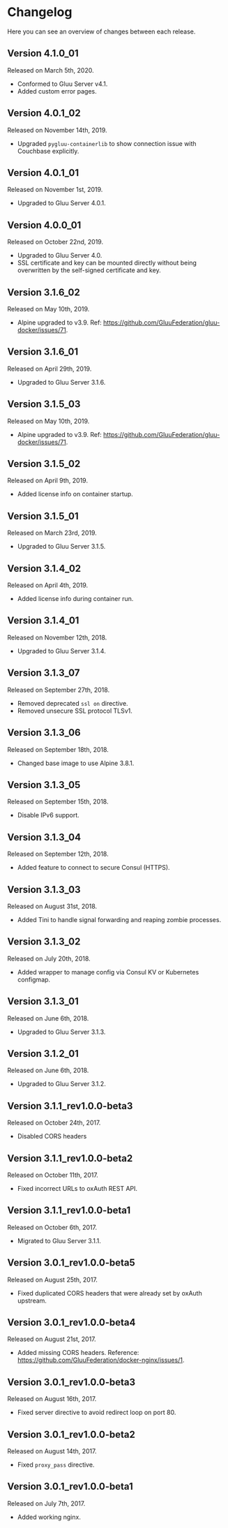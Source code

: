 # Changelog

Here you can see an overview of changes between each release.

## Version 4.1.0_01

Released on March 5th, 2020.

* Conformed to Gluu Server v4.1.
* Added custom error pages.

## Version 4.0.1_02

Released on November 14th, 2019.

* Upgraded `pygluu-containerlib` to show connection issue with Couchbase explicitly.

## Version 4.0.1_01

Released on November 1st, 2019.

* Upgraded to Gluu Server 4.0.1.

## Version 4.0.0_01

Released on October 22nd, 2019.

* Upgraded to Gluu Server 4.0.
* SSL certificate and key can be mounted directly without being overwritten by the self-signed certificate and key.

## Version 3.1.6_02

Released on May 10th, 2019.

* Alpine upgraded to v3.9. Ref: https://github.com/GluuFederation/gluu-docker/issues/71.

## Version 3.1.6_01

Released on April 29th, 2019.

* Upgraded to Gluu Server 3.1.6.

## Version 3.1.5_03

Released on May 10th, 2019.

* Alpine upgraded to v3.9. Ref: https://github.com/GluuFederation/gluu-docker/issues/71.

## Version 3.1.5_02

Released on April 9th, 2019.

* Added license info on container startup.

## Version 3.1.5_01

Released on March 23rd, 2019.

* Upgraded to Gluu Server 3.1.5.

## Version 3.1.4_02

Released on April 4th, 2019.

* Added license info during container run.

## Version 3.1.4_01

Released on November 12th, 2018.

* Upgraded to Gluu Server 3.1.4.

## Version 3.1.3_07

Released on September 27th, 2018.

* Removed deprecated `ssl on` directive.
* Removed unsecure SSL protocol TLSv1.

## Version 3.1.3_06

Released on September 18th, 2018.

* Changed base image to use Alpine 3.8.1.

## Version 3.1.3_05

Released on September 15th, 2018.

* Disable IPv6 support.

## Version 3.1.3_04

Released on September 12th, 2018.

* Added feature to connect to secure Consul (HTTPS).

## Version 3.1.3_03

Released on August 31st, 2018.

* Added Tini to handle signal forwarding and reaping zombie processes.

## Version 3.1.3_02

Released on July 20th, 2018.

* Added wrapper to manage config via Consul KV or Kubernetes configmap.

## Version 3.1.3_01

Released on June 6th, 2018.

* Upgraded to Gluu Server 3.1.3.

## Version 3.1.2_01

Released on June 6th, 2018.

* Upgraded to Gluu Server 3.1.2.

## Version 3.1.1_rev1.0.0-beta3

Released on October 24th, 2017.

* Disabled CORS headers

## Version 3.1.1_rev1.0.0-beta2

Released on October 11th, 2017.

* Fixed incorrect URLs to oxAuth REST API.

## Version 3.1.1_rev1.0.0-beta1

Released on October 6th, 2017.

* Migrated to Gluu Server 3.1.1.

## Version 3.0.1_rev1.0.0-beta5

Released on August 25th, 2017.

* Fixed duplicated CORS headers that were already set by oxAuth upstream.

## Version 3.0.1_rev1.0.0-beta4

Released on August 21st, 2017.

* Added missing CORS headers. Reference: https://github.com/GluuFederation/docker-nginx/issues/1.

## Version 3.0.1_rev1.0.0-beta3

Released on August 16th, 2017.

* Fixed server directive to avoid redirect loop on port 80.

## Version 3.0.1_rev1.0.0-beta2

Released on August 14th, 2017.

* Fixed `proxy_pass` directive.

## Version 3.0.1_rev1.0.0-beta1

Released on July 7th, 2017.

* Added working nginx.
